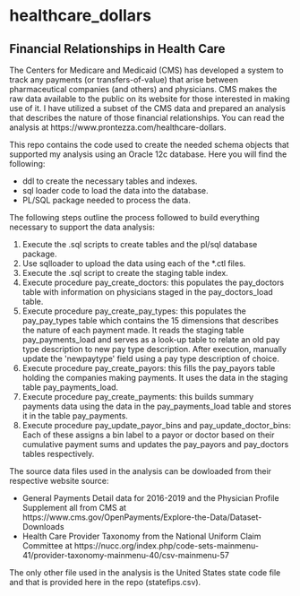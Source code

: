 # healthcare_dollars

<h2> Financial Relationships in Health Care </h2>

<p> The Centers for Medicare and Medicaid (CMS) has developed a system to
track any payments (or transfers-of-value) that arise between pharmaceutical 
companies (and others) and physicians. CMS makes the raw data available to the 
public on its website for those interested in making use of it.  I have utilized a 
subset of the CMS data and prepared an analysis that describes the nature of 
those financial relationships.  You can read the analysis at 
<link> https://www.prontezza.com/healthcare-dollars</link>.</p>

<p>This repo contains the code used to create the needed schema objects
that supported my analysis using an Oracle 12c database.  Here you will find 
the following:</p>

<ul>
<li> ddl to create the necessary tables and indexes.</li>
<li> sql loader code to load the data into the database.</li>
<li> PL/SQL package needed to process the data.</li> 
</ul>

<p> The following steps outline the process followed to build
everything necessary to support the data analysis:</p>

<ol>
<li>Execute the .sql scripts to create tables and the
    pl/sql database package.</li>

<li>Use sqlloader to upload the data using each
   of the *.ctl files. </li>

<li>Execute the .sql script to create the staging table index.</li>

<li>Execute procedure pay_create_doctors: this populates
   the pay_doctors table with information on physicians
   staged in the pay_doctors_load table.</li>

<li>Execute procedure pay_create_pay_types: this populates
   the pay_pay_types table which contains the 15 dimensions 
   that describes the nature of each payment made.  It
   reads the staging table pay_payments_load and 
   serves as a look-up table to relate an old pay
   type description to new pay type description. 
   After execution, manually update the 'newpaytype' 
   field using a pay type description of choice.</li>

<li>Execute procedure pay_create_payors: this fills the pay_payors
   table holding the companies making payments.  It uses 
   the data in the staging table pay_payments_load.</li>

<li>Execute procedure pay_create_payments: this builds summary payments
   data using the data in the pay_payments_load table 
   and stores it in the table pay_payments.</li>

<li>Execute procedure pay_update_payor_bins and pay_update_doctor_bins:
   Each of these assigns a bin label to a payor or doctor
   based on their cumulative payment sums and updates the
   pay_payors and pay_doctors tables respectively.</li>
</ol>

<p>The source data files used in the analysis can be dowloaded from their respective website source:</p>

<ul>
<li>General Payments Detail data for 2016-2019 and the Physician Profile
Supplement all from CMS at <link>https://www.cms.gov/OpenPayments/Explore-the-Data/Dataset-Downloads</link></li>
<li>Health Care Provider Taxonomy from the National Uniform Claim
Committee at <link> https://nucc.org/index.php/code-sets-mainmenu-41/provider-taxonomy-mainmenu-40/csv-mainmenu-57</link>
</li>
</ul>

<p>The only other file used in the analysis is the United States state code file and 
that is provided here in the repo (statefips.csv).</p>

